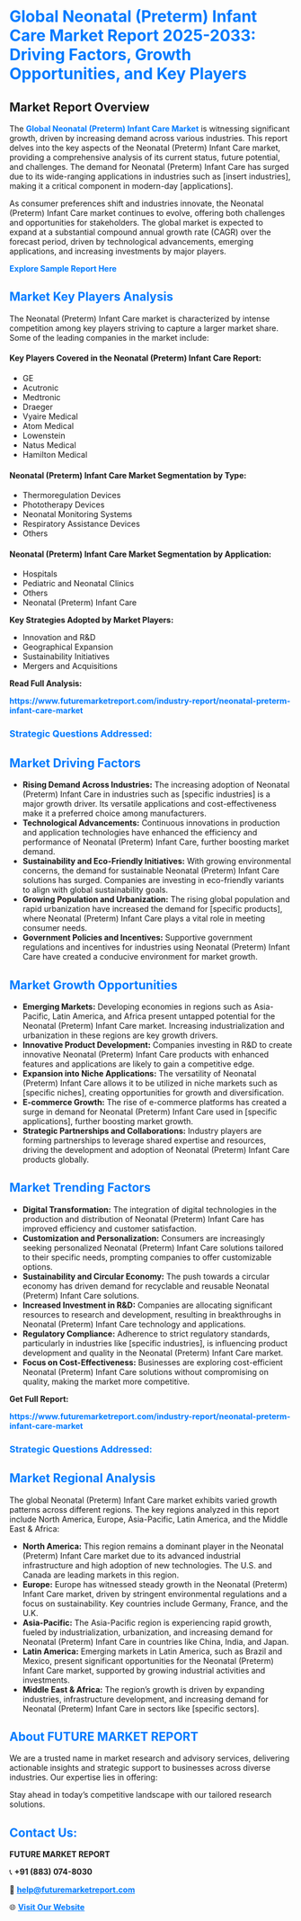 <h1 style="color: #007BFF;">Global Neonatal (Preterm) Infant Care Market Report 2025-2033: Driving Factors, Growth Opportunities, and Key Players</h1>

<section id="overview">
<h2>Market Report Overview</h2>
<p>The <a href="https://www.futuremarketreport.com/industry-report/neonatal-preterm-infant-care-market" style="color: #007BFF; text-decoration: none;"><strong>Global Neonatal (Preterm) Infant Care Market</strong></a> is witnessing significant growth, driven by increasing demand across various industries. This report delves into the key aspects of the Neonatal (Preterm) Infant Care market, providing a comprehensive analysis of its current status, future potential, and challenges. The demand for Neonatal (Preterm) Infant Care has surged due to its wide-ranging applications in industries such as [insert industries], making it a critical component in modern-day [applications].</p>
<p>As consumer preferences shift and industries innovate, the Neonatal (Preterm) Infant Care market continues to evolve, offering both challenges and opportunities for stakeholders. The global market is expected to expand at a substantial compound annual growth rate (CAGR) over the forecast period, driven by technological advancements, emerging applications, and increasing investments by major players.</p>
</section>

<section id="overview">
<p><a href="https://www.futuremarketreport.com/request-sample/reportId=121917" style="color: #007BFF; text-decoration: none;"><strong>Explore Sample Report Here</strong></a></p>
</section>

<section id="key-players">
<h2 style="color: #007BFF;">Market Key Players Analysis</h2>
<p>The Neonatal (Preterm) Infant Care market is characterized by intense competition among key players striving to capture a larger market share. Some of the leading companies in the market include:</p>
<h4>Key Players Covered in the Neonatal (Preterm) Infant Care Report:</h4>
<ul><li>GE</li><li>Acutronic</li><li>Medtronic</li><li>Draeger</li><li>Vyaire Medical</li><li>Atom Medical</li><li>Lowenstein</li><li>Natus Medical</li><li>Hamilton Medical</li></ul>
<h4>Neonatal (Preterm) Infant Care Market Segmentation by Type:</h4>
<ul><li>Thermoregulation Devices</li><li>Phototherapy Devices</li><li>Neonatal Monitoring Systems</li><li>Respiratory Assistance Devices</li><li>Others</li></ul>

<h4>Neonatal (Preterm) Infant Care Market Segmentation by Application:</h4>
<ul><li>Hospitals</li><li>Pediatric and Neonatal Clinics</li><li>Others</li><li>Neonatal (Preterm) Infant Care</li></ul>
<p><strong>Key Strategies Adopted by Market Players:</strong></p>
<ul>
<li>Innovation and R&D</li>
<li>Geographical Expansion</li>
<li>Sustainability Initiatives</li>
<li>Mergers and Acquisitions</li>
</ul>
</section>

<section>
<p><strong>Read Full Analysis: </strong></p><a href="https://www.futuremarketreport.com/industry-report/neonatal-preterm-infant-care-market" style="color: #007BFF; text-decoration: none;"><strong>https://www.futuremarketreport.com/industry-report/neonatal-preterm-infant-care-market</strong></a>
<h3 style="color: #007BFF;">Strategic Questions Addressed:</h3>
</section>

<section id="driving-factors">
<h2 style="color: #007BFF;">Market Driving Factors</h2>
<ul>
<li><strong>Rising Demand Across Industries:</strong> The increasing adoption of Neonatal (Preterm) Infant Care in industries such as [specific industries] is a major growth driver. Its versatile applications and cost-effectiveness make it a preferred choice among manufacturers.</li>
<li><strong>Technological Advancements:</strong> Continuous innovations in production and application technologies have enhanced the efficiency and performance of Neonatal (Preterm) Infant Care, further boosting market demand.</li>
<li><strong>Sustainability and Eco-Friendly Initiatives:</strong> With growing environmental concerns, the demand for sustainable Neonatal (Preterm) Infant Care solutions has surged. Companies are investing in eco-friendly variants to align with global sustainability goals.</li>
<li><strong>Growing Population and Urbanization:</strong> The rising global population and rapid urbanization have increased the demand for [specific products], where Neonatal (Preterm) Infant Care plays a vital role in meeting consumer needs.</li>
<li><strong>Government Policies and Incentives:</strong> Supportive government regulations and incentives for industries using Neonatal (Preterm) Infant Care have created a conducive environment for market growth.</li>
</ul>
</section>

<section id="growth-opportunities">
<h2 style="color: #007BFF;">Market Growth Opportunities</h2>
<ul>
<li><strong>Emerging Markets:</strong> Developing economies in regions such as Asia-Pacific, Latin America, and Africa present untapped potential for the Neonatal (Preterm) Infant Care market. Increasing industrialization and urbanization in these regions are key growth drivers.</li>
<li><strong>Innovative Product Development:</strong> Companies investing in R&D to create innovative Neonatal (Preterm) Infant Care products with enhanced features and applications are likely to gain a competitive edge.</li>
<li><strong>Expansion into Niche Applications:</strong> The versatility of Neonatal (Preterm) Infant Care allows it to be utilized in niche markets such as [specific niches], creating opportunities for growth and diversification.</li>
<li><strong>E-commerce Growth:</strong> The rise of e-commerce platforms has created a surge in demand for Neonatal (Preterm) Infant Care used in [specific applications], further boosting market growth.</li>
<li><strong>Strategic Partnerships and Collaborations:</strong> Industry players are forming partnerships to leverage shared expertise and resources, driving the development and adoption of Neonatal (Preterm) Infant Care products globally.</li>
</ul>
</section>

<section id="trending-factors">
<h2 style="color: #007BFF;">Market Trending Factors</h2>
<ul>
<li><strong>Digital Transformation:</strong> The integration of digital technologies in the production and distribution of Neonatal (Preterm) Infant Care has improved efficiency and customer satisfaction.</li>
<li><strong>Customization and Personalization:</strong> Consumers are increasingly seeking personalized Neonatal (Preterm) Infant Care solutions tailored to their specific needs, prompting companies to offer customizable options.</li>
<li><strong>Sustainability and Circular Economy:</strong> The push towards a circular economy has driven demand for recyclable and reusable Neonatal (Preterm) Infant Care solutions.</li>
<li><strong>Increased Investment in R&D:</strong> Companies are allocating significant resources to research and development, resulting in breakthroughs in Neonatal (Preterm) Infant Care technology and applications.</li>
<li><strong>Regulatory Compliance:</strong> Adherence to strict regulatory standards, particularly in industries like [specific industries], is influencing product development and quality in the Neonatal (Preterm) Infant Care market.</li>
<li><strong>Focus on Cost-Effectiveness:</strong> Businesses are exploring cost-efficient Neonatal (Preterm) Infant Care solutions without compromising on quality, making the market more competitive.</li>
</ul>
</section>

<section>
<p><strong>Get Full Report: </strong></p><a href="https://www.futuremarketreport.com/industry-report/neonatal-preterm-infant-care-market" style="color: #007BFF; text-decoration: none;"><strong>https://www.futuremarketreport.com/industry-report/neonatal-preterm-infant-care-market</strong></a>
<h3 style="color: #007BFF;">Strategic Questions Addressed:</h3>
</section>


<section id="regional-analysis">
<h2 style="color: #007BFF;">Market Regional Analysis</h2>
<p>The global Neonatal (Preterm) Infant Care market exhibits varied growth patterns across different regions. The key regions analyzed in this report include North America, Europe, Asia-Pacific, Latin America, and the Middle East & Africa:</p>
<ul>
<li><strong>North America:</strong> This region remains a dominant player in the Neonatal (Preterm) Infant Care market due to its advanced industrial infrastructure and high adoption of new technologies. The U.S. and Canada are leading markets in this region.</li>
<li><strong>Europe:</strong> Europe has witnessed steady growth in the Neonatal (Preterm) Infant Care market, driven by stringent environmental regulations and a focus on sustainability. Key countries include Germany, France, and the U.K.</li>
<li><strong>Asia-Pacific:</strong> The Asia-Pacific region is experiencing rapid growth, fueled by industrialization, urbanization, and increasing demand for Neonatal (Preterm) Infant Care in countries like China, India, and Japan.</li>
<li><strong>Latin America:</strong> Emerging markets in Latin America, such as Brazil and Mexico, present significant opportunities for the Neonatal (Preterm) Infant Care market, supported by growing industrial activities and investments.</li>
<li><strong>Middle East & Africa:</strong> The region’s growth is driven by expanding industries, infrastructure development, and increasing demand for Neonatal (Preterm) Infant Care in sectors like [specific sectors].</li>
</ul>
</section>

<footer>
<h2 style="color: #007BFF;">About FUTURE MARKET REPORT</h2>
<p>We are a trusted name in market research and advisory services, delivering actionable insights and strategic support to businesses across diverse industries. Our expertise lies in offering:</p>

<p>Stay ahead in today’s competitive landscape with our tailored research solutions.</p>

<h2 style="color: #007BFF;">Contact Us:</h2>
<p><strong>FUTURE MARKET REPORT</strong></p>
<p>📞 <strong>+91 (883) 074-8030</strong></p>
<p>📧 <strong><a href="mailto:help@futuremarketreport.com" style="color: #007BFF;">help@futuremarketreport.com</a></strong></p>
<p>🌐 <strong><a href="https://www.futuremarketreport.com/" style="color: #007BFF;">Visit Our Website</a></strong></p>
</footer>
